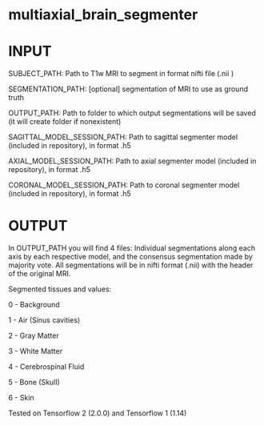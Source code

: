 # multiaxial_brain_segmenter


# INPUT

SUBJECT_PATH:
Path to T1w MRI to segment in format nifti file (.nii )

SEGMENTATION_PATH:
[optional] segmentation of MRI to use as ground truth

OUTPUT_PATH:
Path to folder to which output segmentations will be saved (it will create folder if nonexistent)

SAGITTAL_MODEL_SESSION_PATH:
Path to sagittal segmenter model (included in repository), in format .h5

AXIAL_MODEL_SESSION_PATH:
Path to axial segmenter model (included in repository), in format .h5

CORONAL_MODEL_SESSION_PATH:
Path to coronal segmenter model (included in repository), in format .h5

# OUTPUT

In OUTPUT_PATH you will find 4 files: Individual segmentations along each axis by each respective model, and the consensus segmentation made by majority vote. All segmentations will be in nifti format (.nii) with the header of the original MRI.

Segmented tissues and values:

0 - Background

1 - Air (Sinus cavities)

2 - Gray Matter

3 - White Matter

4 - Cerebrospinal Fluid

5 - Bone (Skull)

6 - Skin


Tested on Tensorflow 2 (2.0.0) and Tensorflow 1 (1.14)

